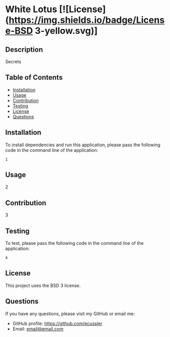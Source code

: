 # White Lotus [![License](https://img.shields.io/badge/License-BSD 3-yellow.svg)]
  
  ## Description
  Secrets
  
  ## Table of Contents
   - [Installation](#installation)
   - [Usage](#usage)
   - [Contribution](#contribution)
   - [Testing](#testing)
   - [License](#license)
   - [Questions](#questions)

  ## Installation
  To install dependencies and run this application, please pass the following code in the command line of the application:

  ~~~
  1
  ~~~

  ## Usage
  2

  ## Contribution
  3

  ## Testing
  To test, please pass the following code in the command line of the application:

  ~~~
  4
  ~~~

  ## License
  
  This project uses the BSD 3 license.

  ## Questions
  If you have any questions, please visit my GitHub or email me:
  - GitHub profile: https://github.com/ecussler
  - Email: email@email.com
  